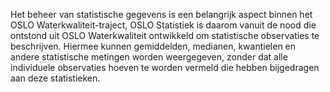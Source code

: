 Het beheer van statistische gegevens is een belangrijk aspect binnen het OSLO Waterkwaliteit-traject, OSLO Statistiek is daarom vanuit de nood die ontstond uit OSLO Waterkwaliteit ontwikkeld om statistische observaties te beschrijven. Hiermee kunnen gemiddelden, medianen, kwantielen en andere statistische metingen worden weergegeven, zonder dat alle individuele observaties hoeven te worden vermeld die hebben bijgedragen aan deze statistieken. 
